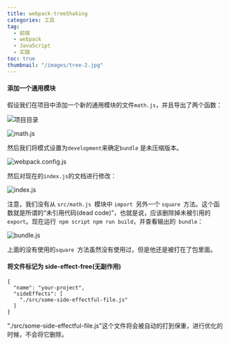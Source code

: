 ```yaml
---
title: webpack-treeShaking
categories: 工具
tag:
  - 前端
  - webpack
  - JavaScript
  - 实践
toc: true
thumbnail: "/images/tree-2.jpg"
---
```

#### 添加一个通用模块
假设我们在项目中添加一个新的通用模块的文件`math.js`，并且导出了两个函数：
<!--more-->

![项目目录](https://upload-images.jianshu.io/upload_images/13681871-1442db7c994c0683.png?imageMogr2/auto-orient/strip%7CimageView2/2/w/1240)

![math.js](https://upload-images.jianshu.io/upload_images/13681871-07c08e91cdf18eaa.png?imageMogr2/auto-orient/strip%7CimageView2/2/w/1240)

然后我们将模式设置为`development`来确定`bundle` 是未压缩版本。

![webpack.config.js](https://upload-images.jianshu.io/upload_images/13681871-3b318e09d71f3ab6.png?imageMogr2/auto-orient/strip%7CimageView2/2/w/1240)

然后对现在的`index.js`的文档进行修改：

![index.js](https://upload-images.jianshu.io/upload_images/13681871-47fe9f15a89fbd82.png?imageMogr2/auto-orient/strip%7CimageView2/2/w/1240)

注意，我们没有从 `src/math.js `模块中 `import `另外一个 `square `方法。这个函数就是所谓的“未引用代码(dead code)”，也就是说，应该删除掉未被引用的` export`。现在运行` npm script npm run build`，并查看输出的` bundle`：

![bundle.js](https://upload-images.jianshu.io/upload_images/13681871-8a009d416410b926.png?imageMogr2/auto-orient/strip%7CimageView2/2/w/1240)

上面的没有使用的`square `方法虽然没有使用过，但是他还是被打在了包里面。

#### 将文件标记为 side-effect-free(无副作用)

```
{
  "name": "your-project",
  "sideEffects": [
    "./src/some-side-effectful-file.js"
  ]
}
```
 "./src/some-side-effectful-file.js"这个文件将会被自动的打到保重，进行优化的时候，不会将它删除。


